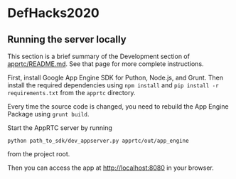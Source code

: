 # DefHacks2020

## Running the server locally

This section is a brief summary of the Development section of [apprtc/README.md](https://github.com/keshavganapathy/Groove/blob/master/apprtc/README.md). See that page for more complete instructions.

First, install Google App Engine SDK for Puthon, Node.js, and Grunt. Then install the required dependencies using `npm install` and `pip install -r requirements.txt` from the `apprtc` directory.

Every time the source code is changed, you need to rebuild the App Engine Package using `grunt build`.

Start the AppRTC server by running

```
python path_to_sdk/dev_appserver.py apprtc/out/app_engine
```

from the project root.

Then you can access the app at [http://localhost:8080](http://localhost:8080) in your browser.
